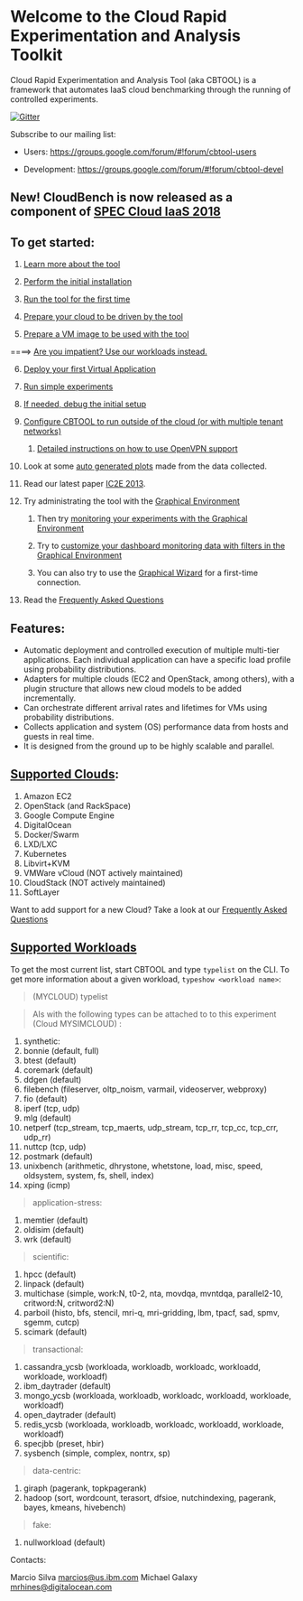# Welcome to the Cloud Rapid Experimentation and Analysis Toolkit

Cloud Rapid Experimentation and Analysis Tool (aka CBTOOL) is a framework that automates IaaS cloud benchmarking through the running of controlled experiments.

[![Gitter](https://badges.gitter.im/ibmcb-project/community.svg)](https://gitter.im/ibmcb-project/community?utm_source=badge&utm_medium=badge&utm_campaign=pr-badge)

Subscribe to our mailing list:

- Users: https://groups.google.com/forum/#!forum/cbtool-users

- Development: https://groups.google.com/forum/#!forum/cbtool-devel


## New! CloudBench is now released as a component of [SPEC Cloud IaaS 2018](http://spec.org/cloud_iaas2018)

## To get started:

1. [Learn more about the tool](https://github.com/ibmcb/cbtool/wiki/DOC:-Table-of-Contents)

2. [Perform the initial installation](https://github.com/ibmcb/cbtool/wiki/HOWTO:-Initial-Installation)

3. [Run the tool for the first time](https://github.com/ibmcb/cbtool/wiki/HOWTO:-Running-the-tool-for-the-first-time)

4. [Prepare your cloud to be driven by the tool](https://github.com/ibmcb/cbtool/wiki/HOWTO:-Preparing-your-cloud-to-be-driven-by-CBTOOL)

5. [Prepare a VM image to be used with the tool](https://github.com/ibmcb/cbtool/wiki/HOWTO:-Preparing-a-VM-to-be-used-with-CBTOOL-on-a-real-cloud)

====> [Are you impatient? Use our workloads instead.](https://github.com/ibmcb/cbtool/wiki/DOC:-Zero-configuration-(almost)-benchmarking-w--Nested-containers)

6. [Deploy your first Virtual Application](https://github.com/ibmcb/cbtool/wiki/HOWTO:-Deploy-your-first-virtual-application)

7. [Run simple experiments](https://github.com/ibmcb/cbtool/wiki/HOWTO:-Run-simple-experiments)

8. [If needed, debug the initial setup](https://github.com/ibmcb/cbtool/wiki/HOWTO:-Debug-initial-setup)

9. [Configure CBTOOL to run outside of the cloud (or with multiple tenant networks)](https://github.com/ibmcb/cbtool/wiki/HOWTO:-Run-the-CloudBench-orchestrator-outside-of-the-cloud-(or-with-multiple-tenant-networks))

    1. [Detailed instructions on how to use OpenVPN support](https://github.com/ibmcb/cbtool/wiki/HOWTO:-Use-VPN-support-with-your-benchmarks)
    
10. Look at some [auto generated plots](https://github.com/ibmcb/cbtool/wiki/HOWTO:-Save-Monitoring-Data-on-the-Command-Line) made from the data collected.

11. Read our latest paper [IC2E 2013](http://dl.acm.org/citation.cfm?id=2497243).

12. Try administrating the tool with the [Graphical Environment](https://github.ibm.com/marcios/cbtool/wiki/HOWTO:-Using-the-Graphical-Environment)

    1. Then try [monitoring your experiments with the Graphical Environment](https://github.ibm.com/marcios/cbtool/wiki/HOWTO:-Monitoring-with-the-Graphical-Environment)

    2. Try to [customize your dashboard monitoring data with filters in the Graphical Environment](https://github.ibm.com/marcios/cbtool/wiki/HOWTO:-Customize-Dashboard-Monitoring-in-the-Graphical-Environment)

    3. You can also try to use the [Graphical Wizard](https://github.ibm.com/marcios/cbtool/wiki/HOWTO:-Using-the-Wizard-for-first-time-connection) for a first-time connection.

13. Read the [Frequently Asked Questions](https://github.com/ibmcb/cbtool/wiki/FAQ)

## Features:
- Automatic deployment and controlled execution of multiple multi-tier applications.
Each individual application can have a specific load profile using probability distributions.
- Adapters for multiple clouds (EC2 and OpenStack, among others), with a plugin structure that allows new cloud models to be added incrementally.
- Can orchestrate different arrival rates and lifetimes for VMs using probability distributions.
- Collects application and system (OS) performance data from hosts and guests in real time.
- It is designed from the ground up to be highly scalable and parallel.

## <a name="adapters">[Supported Clouds](https://github.com/ibmcb/cbtool/wiki/DOC:-Supported-Clouds):

1. Amazon EC2
2. OpenStack (and RackSpace)
3. Google Compute Engine 
4. DigitalOcean
5. Docker/Swarm
6. LXD/LXC
7. Kubernetes
8. Libvirt+KVM
9. VMWare vCloud (NOT actively maintained)
10. CloudStack (NOT actively maintained)
11. SoftLayer

Want to add support for a new Cloud? Take a look at our [Frequently Asked Questions](https://github.com/ibmcb/cbtool/wiki/FAQ#development-)

## <a name="workloads">[Supported Workloads](https://github.com/ibmcb/cbtool/wiki/DOC:-Supported-Virtual-Applications)

To get the most current list, start CBTOOL and type ```typelist``` on the CLI. To get more information about a given workload, ```typeshow <workload name>```:

> (MYCLOUD) typelist

> AIs with the following types can be attached to to this experiment (Cloud MYSIMCLOUD) :

1. synthetic:
2.  bonnie (default, full)
3.   btest (default)
4.  coremark (default)
5.  ddgen (default)
6.  filebench (fileserver, oltp_noism, varmail, videoserver, webproxy)
7.  fio (default)
8.  iperf (tcp, udp)
9.  mlg (default)
10.  netperf (tcp_stream, tcp_maerts, udp_stream, tcp_rr, tcp_cc, tcp_crr, udp_rr)
11.  nuttcp (tcp, udp)
12.  postmark (default)
13.  unixbench (arithmetic, dhrystone, whetstone, load, misc, speed, oldsystem, system, fs, shell, index)
14.  xping (icmp)

> application-stress:
1.  memtier (default)
2.  oldisim (default)
3.  wrk (default)

> scientific:
1.  hpcc (default)
2.  linpack (default)
3.  multichase (simple, work:N, t0-2, nta, movdqa, mvntdqa, parallel2-10, critword:N, critword2:N)
4.  parboil (histo, bfs, stencil, mri-q, mri-gridding, lbm, tpacf, sad, spmv, sgemm, cutcp)
5.  scimark (default)

> transactional:
1.  cassandra_ycsb (workloada, workloadb, workloadc, workloadd, workloade, workloadf)
2.  ibm_daytrader (default)
3.  mongo_ycsb (workloada, workloadb, workloadc, workloadd, workloade, workloadf)
4.  open_daytrader (default)
5.  redis_ycsb (workloada, workloadb, workloadc, workloadd, workloade, workloadf)
6.  specjbb (preset, hbir)
7.  sysbench (simple, complex, nontrx, sp)

> data-centric:
1.  giraph (pagerank, topkpagerank)
2.  hadoop (sort, wordcount, terasort, dfsioe, nutchindexing, pagerank, bayes, kmeans, hivebench)

> fake:
1.  nullworkload (default)

Contacts:

Marcio Silva marcios@us.ibm.com
Michael Galaxy mrhines@digitalocean.com
